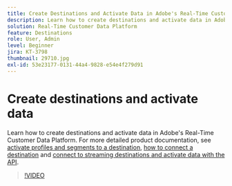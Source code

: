 ```yaml
---
title: Create Destinations and Activate Data in Adobe's Real-Time Customer Data Platform (RTCDP)
description: Learn how to create destinations and activate data in Adobe's Real-Time Customer Data Platform
solution: Real-Time Customer Data Platform
feature: Destinations
role: User, Admin
level: Beginner
jira: KT-3798
thumbnail: 29710.jpg
exl-id: 53e23177-0131-44a4-9828-e54e4f279d91
---
```

# Create destinations and activate data

Learn how to create destinations and activate data in Adobe's Real-Time Customer Data Platform. For more detailed product documentation, see [activate profiles and segments to a destination](https://experienceleague.adobe.com/docs/experience-platform/rtcdp/destinations/dest-tutorials/activate-destinations.html), [how to connect a destination](https://experienceleague.adobe.com/docs/experience-platform/rtcdp/destinations/dest-tutorials/connect-destination.html) and [connect to streaming destinations and activate data with the API](https://experienceleague.adobe.com/docs/experience-platform/rtcdp/destinations/api-tutorials/streaming-destinations-api-tutorial.html).

>[!VIDEO](https://video.tv.adobe.com/v/29710?quality=12&learn=on)


